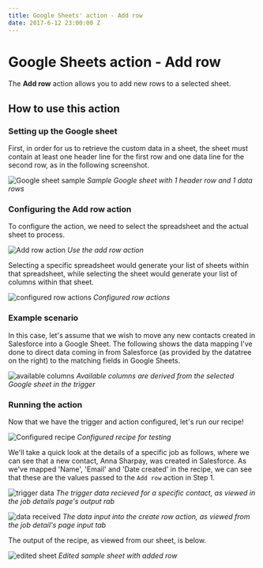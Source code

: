 ```yaml
---
title: Google Sheets' action - Add row
date: 2017-6-12 23:00:00 Z
---
```


# Google Sheets action - Add row
The **Add row** action allows you to add new rows to a selected sheet.

## How to use this action
### Setting up the Google sheet
First, in order for us to retrieve the custom data in a sheet, the sheet must contain at least one header line for the first row and one data line for the second row, as in the following screenshot.

![Google sheet sample](~@img/connectors/google-sheets/sample-google-sheet.jpg)
*Sample Google sheet with 1 header row and 1 data rows*

### Configuring the Add row action
To configure the action, we need to select the spreadsheet and the actual sheet to process.

![Add row action](~@img/connectors/google-sheets/add-row-action.png)
*Use the add row action*

Selecting a specific spreadsheet would generate your list of sheets within that spreadsheet, while selecting the sheet would generate your list of columns within that sheet.

![configured row actions](~@img/connectors/google-sheets/configured-row-action.jpg)
*Configured row actions*

### Example scenario
In this case, let's assume that we wish to move any new contacts created in Salesforce into a Google Sheet. The following shows the data mapping I've done to direct data coming in from Salesforce (as provided by the datatree on the right) to the matching fields in Google Sheets.

![available columns](~@img/connectors/google-sheets/available-columns.jpg)
*Available columns are derived from the selected Google sheet in the trigger*

### Running the action
Now that we have the trigger and action configured, let's run our recipe!

![Configured recipe](~@img/connectors/google-sheets/configured-recipe-sf-add-gs.jpg)
*Configured recipe for testing*

We'll take a quick look at the details of a specific job as follows, where we can see that a new contact, Anna Sharpay, was created in Salesforce. As we've mapped 'Name', 'Email' and 'Date created' in the recipe, we can see that these are the values passed to the `Add row` action in Step 1.

![trigger data](~@img/connectors/google-sheets/trigger-data.jpg)
*The trigger data recieved for a specific contact, as viewed in the job details page's output rab*

![data received](~@img/connectors/google-sheets/data-received.jpg)
*The data input into the create row action, as viewed from the job detail's page input tab*

The output of the recipe, as viewed from our sheet, is below.

![edited sheet](~@img/connectors/google-sheets/edited-sample-sheet.jpg)
*Edited sample sheet with added row*
